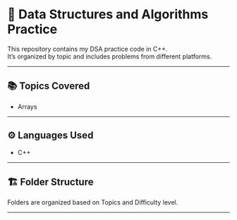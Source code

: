 # 🧠 Data Structures and Algorithms Practice

This repository contains my DSA practice code in C++.  
It’s organized by topic and includes problems from different platforms.

---

## 📚 Topics Covered

- Arrays

---

## ⚙️ Languages Used

- C++

---

## 🏗️ Folder Structure

Folders are organized based on Topics and Difficulty level.

---
